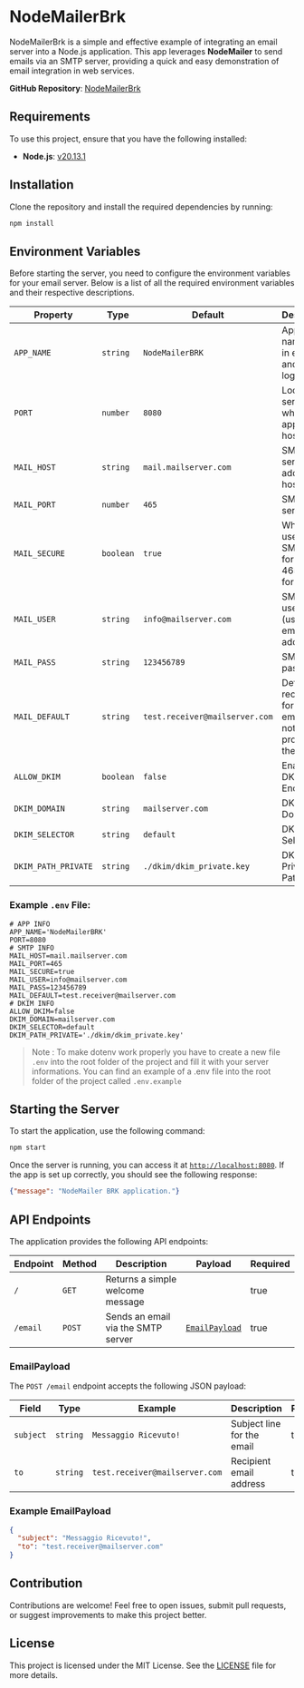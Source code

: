 # NodeMailerBrk

NodeMailerBrk is a simple and effective example of integrating an email server into a Node.js application. This app leverages **NodeMailer** to send emails via an SMTP server, providing a quick and easy demonstration of email integration in web services.

**GitHub Repository**: [NodeMailerBrk](https://github.com/Brrake/NodeMailerBrk)

## Requirements

To use this project, ensure that you have the following installed:

- **Node.js**: [v20.13.1](https://nodejs.org/dist/v20.13.1/node-v20.13.1-x64.msi)

## Installation

Clone the repository and install the required dependencies by running:

```bash
npm install
```

## Environment Variables

Before starting the server, you need to configure the environment variables for your email server. Below is a list of all the required environment variables and their respective descriptions.

| Property            | Type      | Default                         | Description                                                         | Required |
|---------------------|-----------|---------------------------------|---------------------------------------------------------------------|----------|
| `APP_NAME`          | `string`  | `NodeMailerBRK`                 | Application name (used in emails and logging)                       | true     |
| `PORT`              | `number`  | `8080`                          | Local server port where the app will be hosted                      | true     |
| `MAIL_HOST`         | `string`  | `mail.mailserver.com`           | SMTP server address or hostname                                     | true     |
| `MAIL_PORT`         | `number`  | `465`                           | SMTP server port                                                    | true     |
| `MAIL_SECURE`       | `boolean` | `true`                          | Whether to use secure SMTP (true for port 465, false for others)    | true     |
| `MAIL_USER`         | `string`  | `info@mailserver.com`           | SMTP username (usually an email address)                            | true     |
| `MAIL_PASS`         | `string`  | `123456789`                     | SMTP password                                                       | true     |
| `MAIL_DEFAULT`      | `string`  | `test.receiver@mailserver.com`  | Default recipient for test emails if not provided in the request    | true     |
| `ALLOW_DKIM`        | `boolean` | `false`                         | Enable DKIM Encryption                                              | false    |
| `DKIM_DOMAIN`       | `string`  | `mailserver.com`                | DKIM Domain                                                         | false    |
| `DKIM_SELECTOR`     | `string`  | `default`                       | DKIM Selector                                                       | false    |
| `DKIM_PATH_PRIVATE` | `string`  | `./dkim/dkim_private.key`       | DKIM Private Key Path                                               | false    |

### Example `.env` File:

```
# APP INFO 
APP_NAME='NodeMailerBRK'
PORT=8080
# SMTP INFO
MAIL_HOST=mail.mailserver.com
MAIL_PORT=465
MAIL_SECURE=true
MAIL_USER=info@mailserver.com
MAIL_PASS=123456789
MAIL_DEFAULT=test.receiver@mailserver.com
# DKIM INFO
ALLOW_DKIM=false
DKIM_DOMAIN=mailserver.com
DKIM_SELECTOR=default
DKIM_PATH_PRIVATE='./dkim/dkim_private.key'
```
> Note : To make dotenv work properly you have to create a new file `.env` into the root folder of the project and fill it with your server informations. You can find an example of a .env file into the root folder of the project called `.env.example`


## Starting the Server

To start the application, use the following command:

```bash
npm start
```

Once the server is running, you can access it at [`http://localhost:8080`](http://localhost:8080). If the app is set up correctly, you should see the following response:

```json
{"message": "NodeMailer BRK application."}
```

## API Endpoints

The application provides the following API endpoints:

| Endpoint      | Method   | Description                        | Payload                           | Required |
|---------------|----------|------------------------------------|-----------------------------------|----------|
| `/`           | `GET`    | Returns a simple welcome message   |                                   | true     |
| `/email`      | `POST`   | Sends an email via the SMTP server | [`EmailPayload`](#emailpayload)   | true     |

### EmailPayload

The `POST /email` endpoint accepts the following JSON payload:

| Field     | Type      | Example                         | Description                       | Required |
|-----------|-----------|---------------------------------|-----------------------------------|----------|
| `subject` | `string`  | `Messaggio Ricevuto!`           | Subject line for the email        | true     |
| `to`      | `string`  | `test.receiver@mailserver.com`  | Recipient email address           | true     |

### Example EmailPayload

```json
{
  "subject": "Messaggio Ricevuto!",
  "to": "test.receiver@mailserver.com"
}
```

## Contribution

Contributions are welcome! Feel free to open issues, submit pull requests, or suggest improvements to make this project better.

## License

This project is licensed under the MIT License. See the [LICENSE](LICENSE) file for more details.
